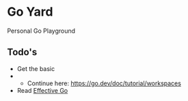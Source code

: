# Go Yard

Personal Go Playground

## Todo's

* Get the basic
* * Continue here: https://go.dev/doc/tutorial/workspaces
* Read [Effective Go](https://go.dev/doc/effective_go)
